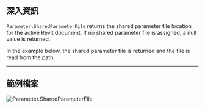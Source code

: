## 深入資訊
`Parameter.SharedParameterFile` returns the shared parameter file location for the active Revit document. If no shared parameter file is assigned, a null value is returned.

In the example below, the shared parameter file is returned and the file is read from the path.
___
## 範例檔案

![Parameter.SharedParameterFile](./Revit.Elements.Parameter.SharedParameterFile_img.jpg)
